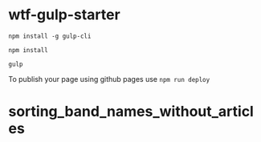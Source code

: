 # wtf-gulp-starter

`npm install -g gulp-cli`

`npm install`

`gulp`

To publish your page using github pages use `npm run deploy`
# sorting_band_names_without_articles
